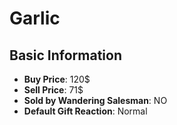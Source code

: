 # Garlic

## Basic Information

- **Buy Price**: 120$
- **Sell Price**: 71$
- **Sold by Wandering Salesman**: NO
- **Default Gift Reaction**: Normal